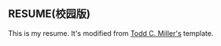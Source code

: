 ## RESUME(校园版)

This is my resume. It's modified from [Todd C. Miller's](http://www.sudo.ws/todd/resume.html) template.
